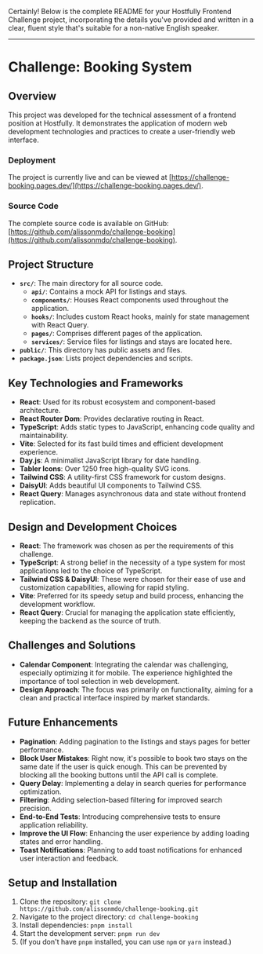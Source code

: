 Certainly! Below is the complete README for your Hostfully Frontend Challenge project, incorporating the details you've provided and written in a clear, fluent style that's suitable for a non-native English speaker.

---

# Challenge: Booking System

## Overview

This project was developed for the technical assessment of a frontend position at Hostfully. It demonstrates the application of modern web development technologies and practices to create a user-friendly web interface.

### Deployment

The project is currently live and can be viewed at [https://challenge-booking.pages.dev/](https://challenge-booking.pages.dev/).

### Source Code

The complete source code is available on GitHub: [https://github.com/alissonmdo/challenge-booking](https://github.com/alissonmdo/challenge-booking).

## Project Structure

- **`src/`**: The main directory for all source code.
  - **`api/`**: Contains a mock API for listings and stays.
  - **`components/`**: Houses React components used throughout the application.
  - **`hooks/`**: Includes custom React hooks, mainly for state management with React Query.
  - **`pages/`**: Comprises different pages of the application.
  - **`services/`**: Service files for listings and stays are located here.
- **`public/`**: This directory has public assets and files.
- **`package.json`**: Lists project dependencies and scripts.

## Key Technologies and Frameworks

- **React**: Used for its robust ecosystem and component-based architecture.
- **React Router Dom**: Provides declarative routing in React.
- **TypeScript**: Adds static types to JavaScript, enhancing code quality and maintainability.
- **Vite**: Selected for its fast build times and efficient development experience.
- **Day.js**: A minimalist JavaScript library for date handling.
- **Tabler Icons**: Over 1250 free high-quality SVG icons.
- **Tailwind CSS**: A utility-first CSS framework for custom designs.
- **DaisyUI**: Adds beautiful UI components to Tailwind CSS.
- **React Query**: Manages asynchronous data and state without frontend replication.

## Design and Development Choices

- **React**: The framework was chosen as per the requirements of this challenge.
- **TypeScript**: A strong belief in the necessity of a type system for most applications led to the choice of TypeScript.
- **Tailwind CSS & DaisyUI**: These were chosen for their ease of use and customization capabilities, allowing for rapid styling.
- **Vite**: Preferred for its speedy setup and build process, enhancing the development workflow.
- **React Query**: Crucial for managing the application state efficiently, keeping the backend as the source of truth.

## Challenges and Solutions

- **Calendar Component**: Integrating the calendar was challenging, especially optimizing it for mobile. The experience highlighted the importance of tool selection in web development.
- **Design Approach**: The focus was primarily on functionality, aiming for a clean and practical interface inspired by market standards.

## Future Enhancements

- **Pagination**: Adding pagination to the listings and stays pages for better performance.
- **Block User Mistakes**: Right now, it's possible to book two stays on the same date if the user is quick enough. This can be prevented by blocking all the booking buttons until the API call is complete.
- **Query Delay**: Implementing a delay in search queries for performance optimization.
- **Filtering**: Adding selection-based filtering for improved search precision.
- **End-to-End Tests**: Introducing comprehensive tests to ensure application reliability.
- **Improve the UI Flow**: Enhancing the user experience by adding loading states and error handling.
- **Toast Notifications**: Planning to add toast notifications for enhanced user interaction and feedback.

## Setup and Installation

1. Clone the repository: `git clone https://github.com/alissonmdo/challenge-booking.git`
2. Navigate to the project directory: `cd challenge-booking`
3. Install dependencies: `pnpm install`
4. Start the development server: `pnpm run dev`
5. (If you don't have `pnpm` installed, you can use `npm` or `yarn` instead.)
